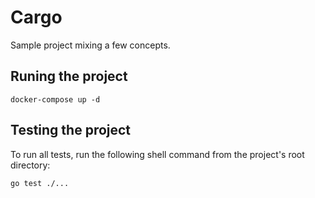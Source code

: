 # Cargo

Sample project mixing a few concepts.

## Runing the project

```
docker-compose up -d
```

## Testing the project

To run all tests, run the following shell command from the project's root directory:

```
go test ./...
```
